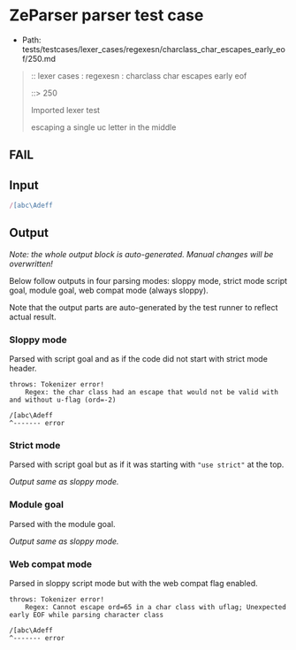# ZeParser parser test case

- Path: tests/testcases/lexer_cases/regexesn/charclass_char_escapes_early_eof/250.md

> :: lexer cases : regexesn : charclass char escapes early eof
>
> ::> 250
>
> Imported lexer test
>
> escaping a single uc letter in the middle

## FAIL

## Input

`````js
/[abc\Adeff
`````

## Output

_Note: the whole output block is auto-generated. Manual changes will be overwritten!_

Below follow outputs in four parsing modes: sloppy mode, strict mode script goal, module goal, web compat mode (always sloppy).

Note that the output parts are auto-generated by the test runner to reflect actual result.

### Sloppy mode

Parsed with script goal and as if the code did not start with strict mode header.

`````
throws: Tokenizer error!
    Regex: the char class had an escape that would not be valid with and without u-flag (ord=-2)

/[abc\Adeff
^------- error
`````

### Strict mode

Parsed with script goal but as if it was starting with `"use strict"` at the top.

_Output same as sloppy mode._

### Module goal

Parsed with the module goal.

_Output same as sloppy mode._

### Web compat mode

Parsed in sloppy script mode but with the web compat flag enabled.

`````
throws: Tokenizer error!
    Regex: Cannot escape ord=65 in a char class with uflag; Unexpected early EOF while parsing character class

/[abc\Adeff
^------- error
`````

